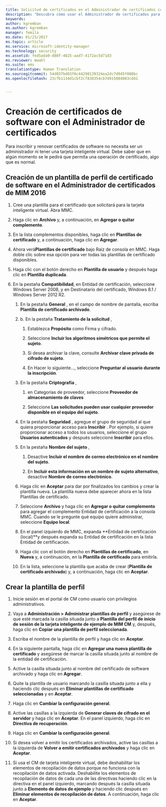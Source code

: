 ```yaml
---
title: Solicitud de certificados en el Administrador de certificados con plantillas | Microsoft Docs
description: "Descubra cómo usar el Administrador de certificados para crear y renovar certificados de software con las plantillas de perfil."
keywords: 
author: kgremban
ms.author: kgremban
manager: femila
ms.date: 01/23/2017
ms.topic: article
ms.service: microsoft-identity-manager
ms.technology: security
ms.assetid: fed5ada9-d80f-4825-aad7-4172ac5d71d3
ms.reviewer: mwahl
ms.suite: ems
translationtype: Human Translation
ms.sourcegitcommit: 54d03fbd03f6c44298139324ea2dc7d945f008bc
ms.openlocfilehash: 23cfb1134d1cbf2cf838354cb7d915084803cd41


---
```


# <a name="create-software-certificates-with-certificate-manager"></a>Creación de certificados de software con el Administrador de certificados
Para inscribir y renovar certificados de software no necesita ser un administrador ni tener una tarjeta inteligente virtual. Debe saber que en algún momento se le pedirá que permita una operación de certificado, algo que es normal.

## <a name="create-a-software-certificate-profile-template-in-mim-2016-certificate-manager"></a>Creación de un plantilla de perfil de certificado de software en el Administrador de certificados de MIM 2016

1.  Cree una plantilla para el certificado que solicitará para la tarjeta inteligente virtual. Abra MMC.

2.  Haga clic en **Archivo** y, a continuación, en **Agregar o quitar complemento**.

3.  En la lista complementos disponibles, haga clic en **Plantillas de certificado** y, a continuación, haga clic en **Agregar**.

4.  Ahora verá**Plantillas de certificado** bajo Raíz de consola en MMC. Haga doble clic sobre esa opción para ver todas las plantillas de certificado disponibles.

5.  Haga clic con el botón derecho en **Plantilla de usuario** y después haga clic en **Plantilla duplicada**.

6.  En la pestaña **Compatibilidad**, en Entidad de certificación, seleccione Windows Server 2008, y en Destinatario del certificado, Windows 8.1 / Windows Server 2012 R2.

    1.  En la pestaña **General** , en el campo de nombre de pantalla, escriba **Plantilla de certificado archivado**.

    2.  b.  En la pestaña **Tratamiento de la solicitud** ,

        1.  Establezca **Propósito** como Firma y cifrado.

        2.  Seleccione **Incluir los algoritmos simétricos que permite el sujeto**.

        3.  Si desea archivar la clave, consulte **Archivar clave privada de cifrado de sujeto**.

        4.  En Hacer lo siguiente..., seleccione **Preguntar al usuario durante la inscripción**.

    3.  En la pestaña **Criptografía** ,

        1.  en Categorías de proveedor, seleccione **Proveedor de almacenamiento de claves**

        2.  Seleccione **Las solicitudes pueden usar cualquier proveedor disponible en el equipo del sujeto**.

    4.  En la pestaña **Seguridad** , agregue el grupo de seguridad al que quiera proporcionar acceso para **Inscribir** . Por ejemplo, si quiere proporcionar acceso a todos los usuarios, seleccione el grupo **Usuarios autenticados** y después seleccione **Inscribir** para ellos.

    5.  En la pestaña **Nombre del sujeto** ,

        1.  Desactive **Incluir el nombre de correo electrónico en el nombre del sujeto**.

        2.  En **Incluir esta información en un nombre de sujeto alternativo**, desactive **Nombre de correo electrónico**.

    6.  Haga clic en **Aceptar** para dar por finalizados los cambios y crear la plantilla nueva. La plantilla nueva debe aparecer ahora en la lista Plantillas de certificado.

    7.  Seleccione **Archivo** y haga clic en **Agregar o quitar complemento** para agregar el complemento Entidad de certificación a la consola MMC. Cuando se le pregunte qué equipo quiere administrar, seleccione **Equipo local**.

    8.  En el panel izquierdo de MMC, expanda **Entidad de certificación (local)**y después expanda su Entidad de certificación en la lista Entidad de certificación.

    9. Haga clic con el botón derecho en **Plantillas de certificado**, en **Nueva** y, a continuación, en la **Plantilla de certificado** para emitirla.

    10. En la lista, seleccione la plantilla que acaba de crear (**Plantilla de certificado archivado**) y, a continuación, haga clic en **Aceptar**.

## <a name="create-the-profile-template"></a>Crear la plantilla de perfil

1.  Inicie sesión en el portal de CM como usuario con privilegios administrativos.

2.  Vaya a **Administración &gt; Administrar plantillas de perfil** y asegúrese de que esté marcada la casilla situada junto a **Plantilla del perfil de inicio de sesión de la tarjeta inteligente de ejemplo de MIM CM** y, después, haga clic en **Copiar una plantilla de perfil seleccionada**.

3.  Escriba el nombre de la plantilla de perfil y haga clic en **Aceptar**.

4.  En la siguiente pantalla, haga clic en **Agregar una nueva plantilla de certificado** y asegúrese de marcar la casilla situada junto al nombre de la entidad de certificación.

5.  Active la casilla situada junto al nombre del certificado de software archivado y haga clic en **Agregar**.

6.  Quite la plantilla de usuario marcando la casilla situada junto a ella y haciendo clic después en **Eliminar plantillas de certificado seleccionadas** y en **Aceptar**.

7.  Haga clic en **Cambiar la configuración general**.

8.  Active las casillas a la izquierda de **Generar claves de cifrado en el servidor** y haga clic en **Aceptar**. En el panel izquierdo, haga clic en **Directiva de recuperación**.

9. Haga clic en **Cambiar la configuración general**.

10. Si desea volver a emitir los certificados archivados, active las casillas a la izquierda de **Volver a emitir certificados archivados** y haga clic en **Aceptar**.

11. Si usa el CM de tarjeta inteligente virtual, debe deshabilitar los elementos de recopilación de datos porque no funciona con la recopilación de datos activada. Deshabilite los elementos de recopilación de datos de cada una de las directivas haciendo clic en la directiva en el panel izquierdo, marcando después la casilla situada junto a **Elemento de datos de ejemplo** y haciendo clic después en **Eliminar elementos de recopilación de datos**. A continuación, haga clic en **Aceptar**.



<!--HONumber=Jan17_HO4-->


